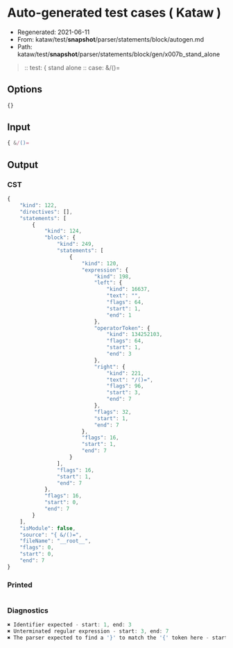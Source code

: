 # Auto-generated test cases ( Kataw )
- Regenerated: 2021-06-11
- From: kataw/test/__snapshot__/parser/statements/block/autogen.md
- Path: kataw/test/__snapshot__/parser/statements/block/gen/x007b_stand_alone
> :: test: { stand alone
> :: case: &/()=
## Options

`````js
{}
`````
## Input

`````js
{ &/()=
`````
## Output

### CST

```javascript
{
    "kind": 122,
    "directives": [],
    "statements": [
        {
            "kind": 124,
            "block": {
                "kind": 249,
                "statements": [
                    {
                        "kind": 120,
                        "expression": {
                            "kind": 198,
                            "left": {
                                "kind": 16637,
                                "text": "",
                                "flags": 64,
                                "start": 1,
                                "end": 1
                            },
                            "operatorToken": {
                                "kind": 134252103,
                                "flags": 64,
                                "start": 1,
                                "end": 3
                            },
                            "right": {
                                "kind": 221,
                                "text": "/()=",
                                "flags": 96,
                                "start": 3,
                                "end": 7
                            },
                            "flags": 32,
                            "start": 1,
                            "end": 7
                        },
                        "flags": 16,
                        "start": 1,
                        "end": 7
                    }
                ],
                "flags": 16,
                "start": 1,
                "end": 7
            },
            "flags": 16,
            "start": 0,
            "end": 7
        }
    ],
    "isModule": false,
    "source": "{ &/()=",
    "fileName": "__root__",
    "flags": 0,
    "start": 0,
    "end": 7
}
```

### Printed

```javascript

```

### Diagnostics

```javascript
✖ Identifier expected - start: 1, end: 3
✖ Unterminated regular expression - start: 3, end: 7
✖ The parser expected to find a '}' to match the '{' token here - start: 7, end: 7

```

